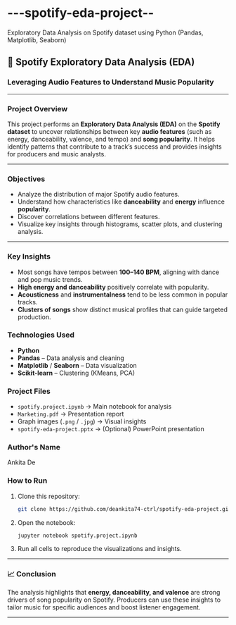 # ---spotify-eda-project--
 Exploratory Data Analysis on Spotify dataset using Python (Pandas, Matplotlib, Seaborn)

## 🎵 Spotify Exploratory Data Analysis (EDA)

### Leveraging Audio Features to Understand Music Popularity

---

###  **Project Overview**

This project performs an **Exploratory Data Analysis (EDA)** on the **Spotify dataset** to uncover relationships between key **audio features** (such as energy, danceability, valence, and tempo) and **song popularity**.
It helps identify patterns that contribute to a track’s success and provides insights for producers and music analysts.

---

###  **Objectives**

* Analyze the distribution of major Spotify audio features.
* Understand how characteristics like **danceability** and **energy** influence **popularity**.
* Discover correlations between different features.
* Visualize key insights through histograms, scatter plots, and clustering analysis.

---

###  **Key Insights**

* Most songs have tempos between **100–140 BPM**, aligning with dance and pop music trends.
* **High energy and danceability** positively correlate with popularity.
* **Acousticness** and **instrumentalness** tend to be less common in popular tracks.
* **Clusters of songs** show distinct musical profiles that can guide targeted production.



###  **Technologies Used**

* **Python**
* **Pandas** – Data analysis and cleaning
* **Matplotlib** / **Seaborn** – Data visualization
* **Scikit-learn** – Clustering (KMeans, PCA)



###  **Project Files**

* `spotify.project.ipynb` → Main notebook for analysis
* `Marketing.pdf` → Presentation report
* Graph images (`.png` / `.jpg`) → Visual insights
* `spotify-eda-project.pptx` → (Optional) PowerPoint presentation



### Author's Name
Ankita De



###  **How to Run**

1. Clone this repository:

   ```bash
   git clone https://github.com/deankita74-ctrl/spotify-eda-project.git
   ```
2. Open the notebook:

   ```bash
   jupyter notebook spotify.project.ipynb
   ```
3. Run all cells to reproduce the visualizations and insights.

---

### 📈 **Conclusion**

The analysis highlights that **energy, danceability, and valence** are strong drivers of song popularity on Spotify.
Producers can use these insights to tailor music for specific audiences and boost listener engagement.

---

